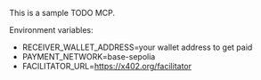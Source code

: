 This is a sample TODO MCP.

Environment variables:

- RECEIVER_WALLET_ADDRESS=your wallet address to get paid
- PAYMENT_NETWORK=base-sepolia
- FACILITATOR_URL=https://x402.org/facilitator
